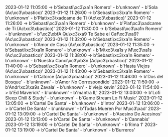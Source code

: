 2023-01-12 11:05:00 -> b'Sebasti\xc3\xa1n Romero' - b'unknown' - b'Sola (Ac\xc3\xbastico)'
2023-01-12 11:26:00 -> b'Sebasti\xc3\xa1n Romero' - b'unknown' - b'Plat\xc3\xadcame de Ti (Ac\xc3\xbastico)'
2023-01-12 11:26:00 -> b'Sebasti\xc3\xa1n Romero' - b'unknown' - b'Plat\xc3\xadcame de Ti (Ac\xc3\xbastico)'
2023-01-12 11:30:00 -> b'Sebasti\xc3\xa1n Romero' - b'unknown' - b'\xc2\xbfA Qu\xc3\xa9 Te Sabe el Caf\xc3\xa9? (Ac\xc3\xbastico)'
2023-01-12 11:32:00 -> b'Sebasti\xc3\xa1n Romero' - b'unknown' - b'Amor de Casa (Ac\xc3\xbastico)'
2023-01-12 11:35:00 -> b'Sebasti\xc3\xa1n Romero' - b'unknown' - b'M\xc3\xa1s y M\xc3\xa1s (Ac\xc3\xbastico)'
2023-01-12 11:38:00 -> b'Sebasti\xc3\xa1n Romero' - b'unknown' - b'Nuestra Canci\xc3\xb3n (Ac\xc3\xbastico)'
2023-01-12 11:40:00 -> b'Sebasti\xc3\xa1n Romero' - b'unknown' - b'Hasta Viejos (Ac\xc3\xbastico)'
2023-01-12 11:43:00 -> b'Sebasti\xc3\xa1n Romero' - b'unknown' - b'Catorce (Ac\xc3\xbastico)'
2023-01-12 11:46:00 -> b'Dos del Bosque' - b'unknown' - b'Amor No Correspondido'
2023-01-12 11:50:00 -> b'Andr\xc3\xa9s Zavala' - b'unknown' - b'viejo kevin'
2023-01-12 11:54:00 -> b'Ed Maverick' - b'unknown' - b'mantra II,'
2023-01-12 13:03:00 -> b'Lofi Sleep Chill & Study' - b'unknown' - b'Game Stream Lo Fi Music'
2023-01-12 13:05:00 -> b'Cartel De Santa' - b'unknown' - b'Intro'
2023-01-12 13:06:00 -> b'Cartel De Santa' - b'unknown' - b'Todas Mueren Por M\xc3\xad'
2023-01-12 13:09:00 -> b'Cartel De Santa' - b'unknown' - b'Asesino De Acesinos'
2023-01-12 13:13:00 -> b'Cartel De Santa' - b'unknown' - b'Cannabis'
2023-01-12 13:19:00 -> b'Cartel De Santa' - b'unknown' - b'Rima 1'
2023-01-12 13:19:00 -> b'Cartel De Santa' - b'unknown' - b'Burreros'
